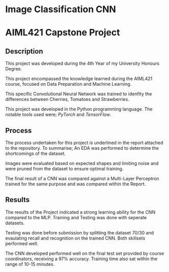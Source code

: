 # Image Classification CNN

# AIML421 Capstone Project

## Description

This project was developed during the 4th Year of my University Honours Degree. 

This project encompassed the knowledge learned during the AIML421 course, focused on Data Preparation and Machine Learning.

This specific Convolutional Neural Network was trained to idenfity the differences between Cherries, Tomatoes and Strawberries.

This project was developed in the Python programming language. The notable tools used were; *PyTorch* and *TensorFlow*.

## Process

The process undertaken for this project is underlined in the report attached to the repository. To summarise; An EDA was performed to determine the shortcomings of the dataset.

Images were evaluated based on expected shapes and limiting noise and were pruned from the dataset to ensure optimal training.

The final result of a CNN was compared against a Multi-Layer Perceptron trained for the same purpose and was compared within the Report.

## Results

The results of the Project indicated a strong learning ability for the CNN compared to the MLP. Training and Testing was done with seperate datasets.

Testing was done before submission by splitting the dataset 70/30 and evaulating recall and recognition on the trained CNN. Both skillsets performed well.

The CNN developed performed well on the final test set provided by course coordinators, receiving a 97% accuracy. Training time also sat within the range of 10-15 minutes.
